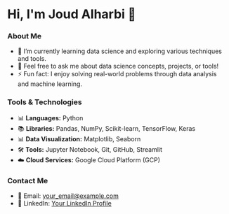 # Hi, I'm Joud Alharbi 👋

### About Me
- 🌱 I’m currently learning data science and exploring various techniques and tools.
- 💬 Feel free to ask me about data science concepts, projects, or tools!
- ⚡ Fun fact: I enjoy solving real-world problems through data analysis and machine learning.

  
### Tools & Technologies
- 📊 **Languages:** Python
- 📚 **Libraries:** Pandas, NumPy, Scikit-learn, TensorFlow, Keras
- 📊 **Data Visualization:** Matplotlib, Seaborn
- 🛠️ **Tools:** Jupyter Notebook, Git, GitHub, Streamlit
- ☁️ **Cloud Services:** Google Cloud Platform (GCP)

  
### Contact Me
- 📧 Email: [your_email@example.com](mailto:joud.e.alharbi@outlook.com)
- 🔗 LinkedIn: [Your LinkedIn Profile](https://www.linkedin.com/in/joud-al-harbi-/)


